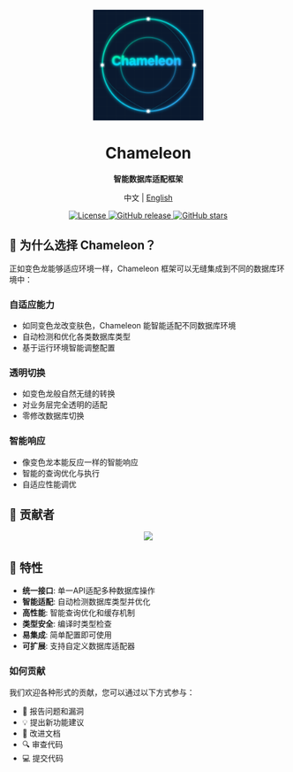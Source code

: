 <p align="center">
  <img src="./assets/Chameleon.svg" alt="Chameleon Logo" width="200" height="200"/>
</p>

<h1 align="center">Chameleon</h1>

<p align="center">
  <strong>智能数据库适配框架</strong>
</p>

<p align="center">
  中文 | <a href="README.md">English</a>
</p>

<p align="center">
  <a href="LICENSE">
    <img src="https://img.shields.io/badge/license-Apache%202-blue.svg" alt="License"/>
  </a>
  <a href="https://github.com/yourusername/chameleon/releases">
    <img src="https://img.shields.io/github/v/release/yourusername/chameleon" alt="GitHub release"/>
  </a>
  <a href="https://github.com/yourusername/chameleon/stargazers">
    <img src="https://img.shields.io/github/stars/yourusername/chameleon" alt="GitHub stars"/>
  </a>
</p>

## 🦎 为什么选择 Chameleon？

正如变色龙能够适应环境一样，Chameleon 框架可以无缝集成到不同的数据库环境中：

### 自适应能力
- 如同变色龙改变肤色，Chameleon 能智能适配不同数据库环境
- 自动检测和优化各类数据库类型
- 基于运行环境智能调整配置

### 透明切换
- 如变色龙般自然无缝的转换
- 对业务层完全透明的适配
- 零修改数据库切换

### 智能响应
- 像变色龙本能反应一样的智能响应
- 智能的查询优化与执行
- 自适应性能调优

## 👥 贡献者

<p align="center">
  <a href="https://github.com/steven1213/Chameleon/graphs/contributors">
    <img src="https://contrib.rocks/image?repo=steven1213/Chameleon" />
  </a>
</p>

## 🚀 特性

- **统一接口**: 单一API适配多种数据库操作
- **智能适配**: 自动检测数据库类型并优化
- **高性能**: 智能查询优化和缓存机制
- **类型安全**: 编译时类型检查
- **易集成**: 简单配置即可使用
- **可扩展**: 支持自定义数据库适配器

### 如何贡献
我们欢迎各种形式的贡献，您可以通过以下方式参与：
- 🐛 报告问题和漏洞
- 💡 提出新功能建议
- 📖 改进文档
- 🔍 审查代码
- 💻 提交代码